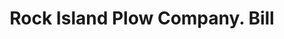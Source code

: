 ---
doi: 10.7916/D8CZ4K5W
date_other: '1900'
date_other_textual: 1900-1909
form: printed ephemera
genre:
- Invoices
name:
- Rock Island Plow Company
object_in_context_url: https://biggert.cul.columbia.edu/items/view/ave_biggert_00273
subject_hierarchical_geographic:
- Rock Island, Illinois, United States
subject_name:
- Rock Island Plow Company
title: Rock Island Plow Company. Bill
sort_title: Rock Island Plow Company. Bill
call_number: ave_biggert_00273
coordinates:
- 41.48916666666667,-90.57305555555556
pid: ave_biggert_00273
identifiers: ave_biggert_00273
thumbnail: https://derivativo-2.library.columbia.edu/iiif/2/ldpd:344234/full/!256,256/0/native.jpg
permalink: "/items/ave_biggert_00273/"
layout: iiif-image-page
---